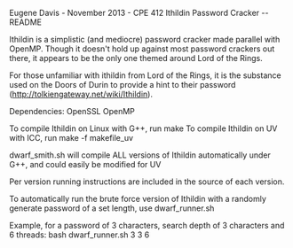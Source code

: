Eugene Davis - November 2013 - CPE 412
Ithildin Password Cracker -- README

Ithildin is a simplistic (and mediocre) password cracker made parallel with OpenMP. Though it doesn't hold up against most password crackers out there, it appears to be the only one themed around Lord of the Rings.

For those unfamiliar with ithildin from Lord of the Rings, it is the substance used on the Doors of Durin to provide a hint to their password (http://tolkiengateway.net/wiki/Ithildin).

Dependencies:
	OpenSSL
	OpenMP

To compile Ithildin on Linux with G++, run make
To compile Ithildin on UV with ICC, run make -f makefile_uv

dwarf_smith.sh will compile ALL versions of Ithildin automatically
under G++, and could easily be modified for UV

Per version running instructions are included in the source of
each version.

To automatically run the brute force version of Ithildin with
a randomly generate password of a set length, use dwarf_runner.sh

Example, for a password of 3 characters, search depth of 3 characters
and 6 threads:
bash dwarf_runner.sh 3 3 6
